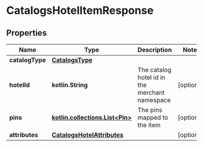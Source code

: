 
# CatalogsHotelItemResponse

## Properties
| Name | Type | Description | Notes |
| ------------ | ------------- | ------------- | ------------- |
| **catalogType** | [**CatalogsType**](CatalogsType.md) |  |  |
| **hotelId** | **kotlin.String** | The catalog hotel id in the merchant namespace |  [optional] |
| **pins** | [**kotlin.collections.List&lt;Pin&gt;**](Pin.md) | The pins mapped to the item |  [optional] |
| **attributes** | [**CatalogsHotelAttributes**](CatalogsHotelAttributes.md) |  |  [optional] |



